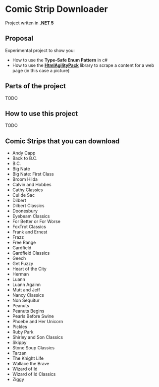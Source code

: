 # Comic Strip Downloader
Project writen in [**.NET 5**](https://dotnet.microsoft.com/download/dotnet/5.0)


## Proposal

Experimental project to show you:
- How to use the **Type-Safe Enum Pattern** in c#
- How to use the [**HtmlAgilityPack**](https://www.nuget.org/packages/HtmlAgilityPack/) library to scrape a content for a web page (in this case a picture)


## Parts of the project

TODO


## How to use this project

TODO


## Comic Strips that you can download

- Andy Capp
- Back to B.C.
- B.C.
- Big Nate
- Big Nate: First Class
- Broom Hilda
- Calvin and Hobbes
- Cathy Classics
- Cul de Sac
- Dilbert
- Dilbert Classics
- Doonesbury
- Eyebeam Classics
- For Better or For Worse
- FoxTrot Classics
- Frank and Ernest
- Frazz
- Free Range
- Gardfield
- Gardfield Classics
- Geech
- Get Fuzzy
- Heart of the City
- Herman
- Luann
- Luann Againn
- Mutt and Jeff
- Nancy Classics
- Non Sequitur
- Peanuts
- Peanuts Begins
- Pearls Before Swine
- Phoebe and Her Unicorn
- Pickles
- Ruby Park
- Shirley and Son Classics
- Skippy
- Stone Soup Classics
- Tarzan
- The Knight Life
- Wallace the Brave
- Wizard of Id
- Wizard of Id Classics
- Ziggy

